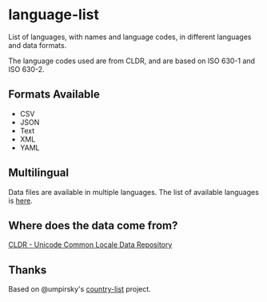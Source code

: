 language-list
=============

List of languages, with names and language codes, in different languages and data formats. 

The language codes used are from CLDR, and are based on ISO 630-1 and ISO 630-2.

Formats Available
-----------------

- CSV
- JSON
- Text
- XML
- YAML


Multilingual
------------

Data files are available in multiple languages. The list of available languages is [here](https://github.com/rmtheis/language-list/tree/master/language/cldr).

Where does the data come from?
------------------------------

[CLDR - Unicode Common Locale Data Repository](http://cldr.unicode.org/)

Thanks
------

Based on @umpirsky's [country-list](https://github.com/umpirsky/country-list) project.